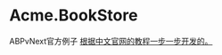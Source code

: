# Acme.BookStore
ABPvNext官方例子
[根据中文官网的教程一步一步开发的。](https://cn.abp.io/documents/abp/latest/Tutorials/AspNetCore-Mvc/Part-I)
